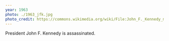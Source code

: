 ```yaml
---
year: 1963
photo: ./1963_jfk.jpg
photo_credit: https://commons.wikimedia.org/wiki/File:John_F._Kennedy_motorcade,_Dallas.jpg
---
```


President John F. Kennedy is assassinated.
